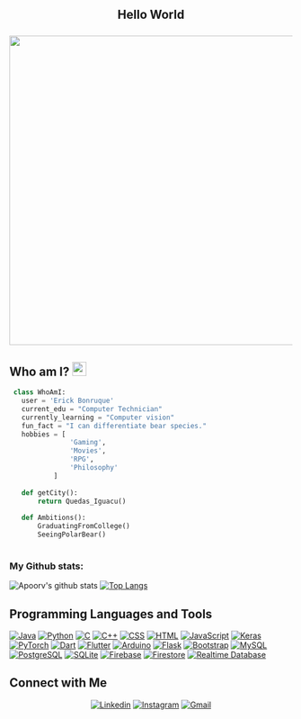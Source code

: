 <div align="center">
<h2> Hello World
<br>
<br>
<img src="https://user-images.githubusercontent.com/74038190/212284158-e840e285-664b-44d7-b79b-e264b5e54825.gif" width="550">
</h2>
</div>

<div>
<h2> Who am I? <img src="https://cultofthepartyparrot.com/parrots/hd/mustacheparrot.gif" width="25" height="25"/></h2>
</div>

 ```python
  class WhoAmI:
    user = 'Erick Bonruque'
	current_edu = "Computer Technician"
    currently_learning = "Computer vision"
    fun_fact = "I can differentiate bear species."
	hobbies = [
				'Gaming',
                'Movies',
			 	'RPG',
				'Philosophy'
			]
	
	def getCity():
		return Quedas_Iguacu()
	
	def Ambitions():
		GraduatingFromCollege()
		SeeingPolarBear()
	
 ```


### My Github stats:
![Apoorv's github stats](https://github-readme-stats.vercel.app/api?username=ErickBonruque&show_icons=true&title_color=ffc857&icon_color=8ac926&text_color=daf7dc&bg_color=151515&hide=["stars"])
[![Top Langs](https://github-readme-stats.vercel.app/api/top-langs/?username=ErickBonruque&layout=compact&text_color=daf7dc&bg_color=151515)](https://github.com/anuraghazra/github-readme-stats)

## Programming Languages and Tools

<p>
    <a href="#"><img alt="Java" src="https://img.shields.io/badge/Java%20-%23ED8B00.svg?logo=java&logoColor=white"></a>
    <a href="#"><img alt="Python" src="https://img.shields.io/badge/Python%20-%2314354C.svg?logo=python&logoColor=white"></a>
    <a href="#"><img alt="C" src="https://img.shields.io/badge/c%20-%232370ED.svg?logo=c&logoColor=white"></a>
    <a href="#"><img alt="C++" src="https://img.shields.io/badge/C++%20-%2300599C.svg?logo=c%2B%2B&logoColor=white"></a>
    <a href="#"><img alt="CSS" src="https://img.shields.io/badge/CSS%20-%231572B6.svg?logo=css3&logoColor=white"></a>
    <a href="#"><img alt="HTML" src="https://img.shields.io/badge/HTML%20-%23E34F26.svg?logo=html5&logoColor=white"></a>
    <a href="#"><img alt="JavaScript" src="https://img.shields.io/badge/JavaScript%20-%23F7DF1E.svg?logo=javascript&logoColor=black"></a>
    <a href="#"><img alt="Keras" src="https://img.shields.io/badge/Keras%20-%23D00000.svg?logo=keras&logoColor=white"></a>
    <a href="#"><img alt="PyTorch" src="https://img.shields.io/badge/PyTorch%20-%23EE4C2C.svg?logo=pytorch&logoColor=white"></a>
    <a href="#"><img alt="Dart" src="https://img.shields.io/badge/Dart%20-%230175C2.svg?logo=dart&logoColor=white"></a>
    <a href="#"><img alt="Flutter" src="https://img.shields.io/badge/Flutter%20-%2302569B.svg?logo=flutter&logoColor=white"></a>
    <a href="#"><img alt="Arduino" src="https://img.shields.io/badge/Arduino%20-%2300979D.svg?logo=arduino&logoColor=white"></a>
    <a href="#"><img alt="Flask" src="https://img.shields.io/badge/Flask%20-%23000.svg?logo=flask&logoColor=white"></a>
    <a href="#"><img alt="Bootstrap" src="https://img.shields.io/badge/Bootstrap%20-%23563D7C.svg?logo=bootstrap&logoColor=white"></a>
    <a href="#"><img alt="MySQL" src="https://img.shields.io/badge/MySQL%20-%234479A1.svg?logo=mysql&logoColor=white"></a>
    <a href="#"><img alt="PostgreSQL" src="https://img.shields.io/badge/PostgreSQL%20-%23336791.svg?logo=postgresql&logoColor=white"></a>
    <a href="#"><img alt="SQLite" src="https://img.shields.io/badge/SQLite%20-%23003B57.svg?logo=sqlite&logoColor=white"></a>
    <a href="#"><img alt="Firebase" src="https://img.shields.io/badge/Firebase%20-%23FFCA28.svg?logo=firebase&logoColor=white"></a>
    <a href="#"><img alt="Firestore" src="https://img.shields.io/badge/Firestore%20-%23FFCA28.svg?logo=firebase&logoColor=white"></a>
    <a href="#"><img alt="Realtime Database" src="https://img.shields.io/badge/Realtime%20Database%20-%23FFCA28.svg?logo=firebase&logoColor=white"></a>
</p>

## Connect with Me


<p align="center">
  <a href="www.linkedin.com/in/erick-bonruque-56852b25b"><img alt="Linkedin" title="Jaydeep Yadav Linkedin" src="https://img.shields.io/badge/LinkedIn-0077B5?style=for-the-badge&logo=linkedin&logoColor=white"></a>
  <a href="https://www.instagram.com/erick_bonruque/"><img alt="Instagram" title="Jaydeep Yadav Instagram" src="https://img.shields.io/badge/Instagram-E4405F?style=for-the-badge&logo=instagram&logoColor=white"></a>
    <a href="bonruqueruck@gmail.com"><img alt="Gmail" title="Jaydeep Yadav Gmail" src="https://img.shields.io/badge/Gmail-D14836?style=for-the-badge&logo=gmail&logoColor=white"></a>
 </p>